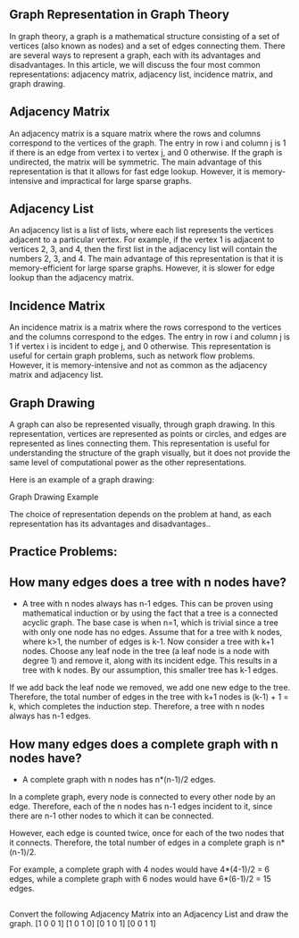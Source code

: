 ## Graph Representation in Graph Theory
In graph theory, a graph is a mathematical structure consisting of a set of vertices (also known as nodes) and a set of edges connecting them. There are several ways to represent a graph, each with its advantages and disadvantages. In this article, we will discuss the four most common representations: adjacency matrix, adjacency list, incidence matrix, and graph drawing.

## Adjacency Matrix
An adjacency matrix is a square matrix where the rows and columns correspond to the vertices of the graph. The entry in row i and column j is 1 if there is an edge from vertex i to vertex j, and 0 otherwise. If the graph is undirected, the matrix will be symmetric. The main advantage of this representation is that it allows for fast edge lookup. However, it is memory-intensive and impractical for large sparse graphs.

## Adjacency List
An adjacency list is a list of lists, where each list represents the vertices adjacent to a particular vertex. For example, if the vertex 1 is adjacent to vertices 2, 3, and 4, then the first list in the adjacency list will contain the numbers 2, 3, and 4. The main advantage of this representation is that it is memory-efficient for large sparse graphs. However, it is slower for edge lookup than the adjacency matrix.

## Incidence Matrix
An incidence matrix is a matrix where the rows correspond to the vertices and the columns correspond to the edges. The entry in row i and column j is 1 if vertex i is incident to edge j, and 0 otherwise. This representation is useful for certain graph problems, such as network flow problems. However, it is memory-intensive and not as common as the adjacency matrix and adjacency list.


## Graph Drawing
A graph can also be represented visually, through graph drawing. In this representation, vertices are represented as points or circles, and edges are represented as lines connecting them. This representation is useful for understanding the structure of the graph visually, but it does not provide the same level of computational power as the other representations.

Here is an example of a graph drawing:

Graph Drawing Example

The choice of representation depends on the problem at hand, as each representation has its advantages and disadvantages..



## Practice Problems:

## How many edges does a tree with n nodes have?
* A tree with n nodes always has n-1 edges.
This can be proven using mathematical induction or by using the fact that a tree is a connected acyclic graph.
The base case is when n=1, which is trivial since a tree with only one node has no edges.
Assume that for a tree with k nodes, where k>1, the number of edges is k-1.
Now consider a tree with k+1 nodes. Choose any leaf node in the tree (a leaf node is a node with degree 1) and remove it, along with its incident edge. This results in a tree with k nodes. By our assumption, this smaller tree has k-1 edges.

If we add back the leaf node we removed, we add one new edge to the tree. Therefore, the total number of edges in the tree with k+1 nodes is (k-1) + 1 = k, which completes the induction step.
Therefore, a tree with n nodes always has n-1 edges.

## How many edges does a complete graph with n nodes have?
* A complete graph with n nodes has n*(n-1)/2 edges.

In a complete graph, every node is connected to every other node by an edge. Therefore, each of the n nodes has n-1 edges incident to it, since there are n-1 other nodes to which it can be connected.

However, each edge is counted twice, once for each of the two nodes that it connects. Therefore, the total number of edges in a complete graph is n*(n-1)/2.

For example, a complete graph with 4 nodes would have 4*(4-1)/2 = 6 edges, while a complete graph with 6 nodes would have 6*(6-1)/2 = 15 edges.

##
Convert the following Adjacency Matrix into an Adjacency List and draw the graph.
[1 0 0 1]
[1 0 1 0]
[0 1 0 1]
[0 0 1 1]
